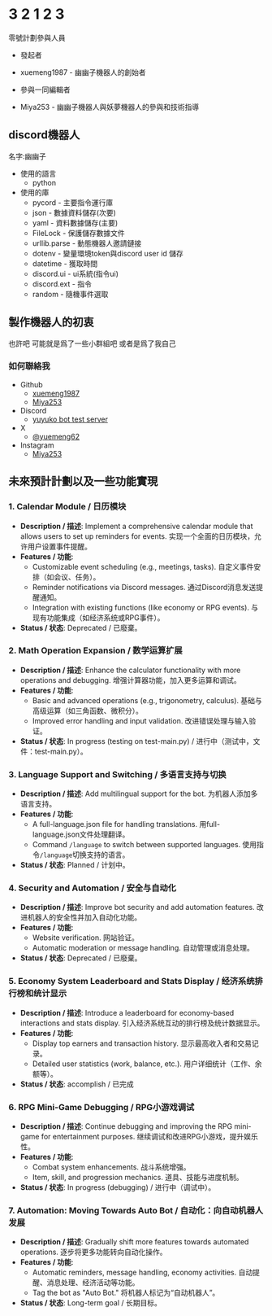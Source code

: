 # 3 2 1 2 3
零號計劃參與人員

- 發起者
- xuemeng1987 - 幽幽子機器人的創始者

- 參與一同編輯者
- Miya253 - 幽幽子機器人與妖夢機器人的參與和技術指導

## discord機器人
名字:幽幽子
- 使用的語言
  - python
- 使用的庫
  - pycord - 主要指令運行庫
  - json - 數據資料儲存(次要)
  - yaml - 資料數據儲存(主要)
  - FileLock - 保護儲存數據文件
  - urllib.parse - 動態機器人邀請鏈接
  - dotenv - 變量環境token與discord user id 儲存
  - datetime - 獲取時間
  - discord.ui - ui系統(指令ui)
  - discord.ext - 指令
  - random - 隨機事件選取

## 製作機器人的初衷
也許吧 可能就是爲了一些小群組吧 或者是爲了我自己

### 如何聯絡我
- Github
  - [xuemeng1987](https://github.com/xuemeng1987)
  - [Miya253](https://github.com/Miya253)
- Discord
  - [yuyuko bot test server](https://discord.gg/yGQQxvKHCn)
- X
  - [@yuemeng62](https://x.com/yuemeng200)
- Instagram
  - [Miya253](https://www.instagram.com/miya_2530_/)

## 未來預計計劃以及一些功能實現

### 1. Calendar Module / 日历模块
- **Description / 描述**: Implement a comprehensive calendar module that allows users to set up reminders for events.
  实现一个全面的日历模块，允许用户设置事件提醒。
- **Features / 功能**:
  - Customizable event scheduling (e.g., meetings, tasks).
    自定义事件安排（如会议、任务）。
  - Reminder notifications via Discord messages.
    通过Discord消息发送提醒通知。
  - Integration with existing functions (like economy or RPG events).
    与现有功能集成（如经济系统或RPG事件）。
- **Status / 状态**: Deprecated / 已廢棄。

### 2. Math Operation Expansion / 数学运算扩展
- **Description / 描述**: Enhance the calculator functionality with more operations and debugging.
  增强计算器功能，加入更多运算和调试。
- **Features / 功能**:
  - Basic and advanced operations (e.g., trigonometry, calculus).
    基础与高级运算（如三角函数、微积分）。
  - Improved error handling and input validation.
    改进错误处理与输入验证。
- **Status / 状态**: In progress (testing on test-main.py) / 进行中（测试中，文件：test-main.py）。

### 3. Language Support and Switching / 多语言支持与切换
- **Description / 描述**: Add multilingual support for the bot.
  为机器人添加多语言支持。
- **Features / 功能**:
  - A full-language.json file for handling translations.
    用full-language.json文件处理翻译。
  - Command `/language` to switch between supported languages.
    使用指令`/language`切换支持的语言。
- **Status / 状态**: Planned / 计划中。

### 4. Security and Automation / 安全与自动化
- **Description / 描述**: Improve bot security and add automation features.
  改进机器人的安全性并加入自动化功能。
- **Features / 功能**:
  - Website verification.
    网站验证。
  - Automatic moderation or message handling.
    自动管理或消息处理。
- **Status / 状态**: Deprecated / 已廢棄。

### 5. Economy System Leaderboard and Stats Display / 经济系统排行榜和统计显示
- **Description / 描述**: Introduce a leaderboard for economy-based interactions and stats display.
  引入经济系统互动的排行榜及统计数据显示。
- **Features / 功能**:
  - Display top earners and transaction history.
    显示最高收入者和交易记录。
  - Detailed user statistics (work, balance, etc.).
    用户详细统计（工作、余额等）。
- **Status / 状态**: accomplish / 已完成

### 6. RPG Mini-Game Debugging / RPG小游戏调试
- **Description / 描述**: Continue debugging and improving the RPG mini-game for entertainment purposes.
  继续调试和改进RPG小游戏，提升娱乐性。
- **Features / 功能**:
  - Combat system enhancements.
    战斗系统增强。
  - Item, skill, and progression mechanics.
    道具、技能与进度机制。
- **Status / 状态**: In progress (debugging) / 进行中（调试中）。

### 7. Automation: Moving Towards Auto Bot / 自动化：向自动机器人发展
- **Description / 描述**: Gradually shift more features towards automated operations.
  逐步将更多功能转向自动化操作。
- **Features / 功能**:
  - Automatic reminders, message handling, economy activities.
    自动提醒、消息处理、经济活动等功能。
  - Tag the bot as "Auto Bot."
    将机器人标记为“自动机器人”。
- **Status / 状态**: Long-term goal / 长期目标。
